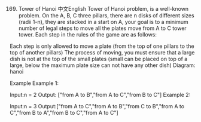 169. Tower of Hanoi
中文English
Tower of Hanoi problem, is a well-known problem. On the A, B, C three pillars, there are n disks of different sizes (radii 1-n), they are stacked in a start on A, your goal is to a minimum number of legal steps to move all the plates move from A to C tower tower.
Each step in the rules of the game are as follows:

Each step is only allowed to move a plate (from the top of one pillars to the top of another pillars)
The process of moving, you must ensure that a large dish is not at the top of the small plates (small can be placed on top of a large, below the maximum plate size can not have any other dish)
Diagram:
hanoi

Example
Example 1:

Input:n = 2
Output: ["from A to B","from A to C","from B to C"]
Example 2:

Input:n = 3
Output:["from A to C","from A to B","from C to B","from A to C","from B to A","from B to C","from A to C"]
